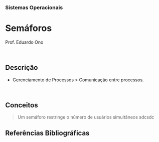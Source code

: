 ### Sistemas Operacionais

# Semáforos

Prof. Eduardo Ono

<br>

## Descrição

  * Gerenciamento de Processos > Comunicação entre processos.

<br>

## Conceitos

  > Um semáforo restringe o número de usuários simultâneos sdcsdc

## Referências Bibliográficas

<br>
